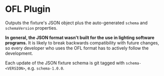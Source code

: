 # OFL Plugin

Outputs the fixture's JSON object plus the auto-generated `schema` and `schemaVersion` properties.

**In general, the JSON format wasn't built for the use in lighting software programs.** It is likely to break backwards compatibility with future changes, so every developer who uses the OFL format has to actively follow the development.

Each update of the JSON fixture schema is git tagged with `schema-<VERSION>`, e.g. `schema-1.0.0`.